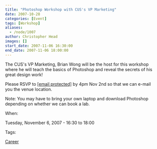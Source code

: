 ```yaml
---
title: "Photoshop Workshop with CUS's VP Marketing"
date: 2007-10-28
categories: [Event]
tags: [Workshop]
aliases:
  - /node/1007
author: Christopher Head
images: []
start_date: 2007-11-06 16:30:00
end_date: 2007-11-06 18:00:00
---
```


The CUS's VP Marketing, Brian Wong will be the host for this workshop where he will teach the basics of Photoshop and reveal the secrets of his great design work!

Please RSVP to [\[email protected\]](/cdn-cgi/l/email-protection#4f262129200f3a2d2c2d26353b2a2c27612c2022) by 4pm Nov 2nd so that we can e-mail you the venue location.

Note: You may have to bring your own laptop and download Photoshop depending on whether we can book a lab.

When: 

Tuesday, November 6, 2007 - 16:30 to 18:00

Tags: 

[Career](/career)

